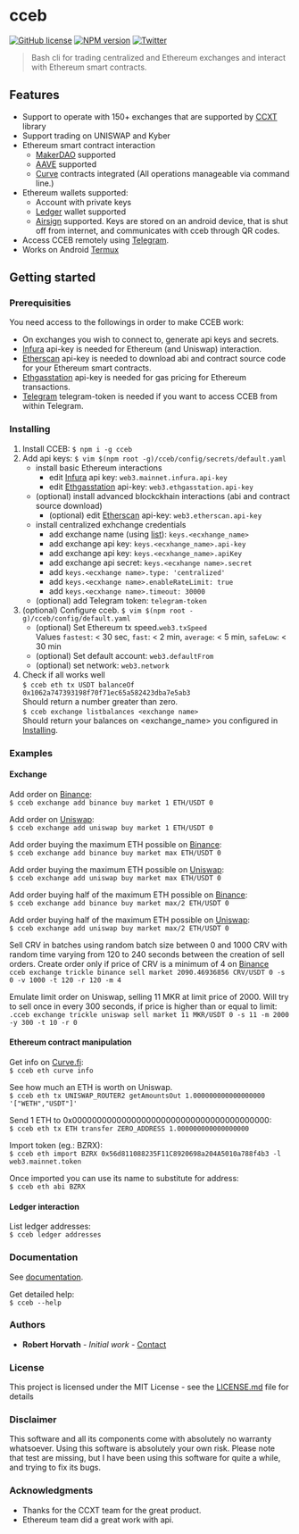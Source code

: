# cceb
[![GitHub license](https://img.shields.io/github/license/r001/cceb)](https://github.com/r001/cceb/blob/main/LICENSE)
[![NPM version](https://img.shields.io/npm/v/cceb.svg?style=flat)](https://www.npmjs.org/package/cceb)
[![Twitter](https://img.shields.io/twitter/url?url=https%3A%2F%2Ftwitter.com%2Fcceb08733804)](https://twitter.com/intent/tweet?text=Wow:&url=https%3A%2F%2Ftwitter.com%2Fcceb08733804)

> Bash cli for trading centralized and Ethereum exchanges and interact with Ethereum smart contracts.

## Features

* Support to operate with 150+ exchanges that are supported by [CCXT](https://github.com/ccxt/ccxt) library
* Support trading on UNISWAP and Kyber
* Ethereum smart contract interaction
	* [MakerDAO](https://www.makerdao.com) supported
	* [AAVE](https://github.com/ccxt/ccxt) supported
	* [Curve](https://curve.fi) contracts integrated (All operations manageable via command line.)
* Ethereum wallets supported:
	* Account with private keys
	* [Ledger](https://www.ledger.com/) wallet supported
	* [Airsign](https://github.com/r001/airsign) supported. Keys are stored on an android device, that is shut off from internet, and communicates with cceb through QR codes.
* Access CCEB remotely using [Telegram](https://telegram.org).
* Works on Android [Termux](https://termux.com/)

## Getting started

### Prerequisities
You need access to the followings in order to make CCEB work:
* On exchanges you wish to connect to, generate api keys and secrets.
* [Infura](https://infura.io) api-key is needed for Ethereum (and Uniswap) interaction.
* [Etherscan](https://etherscan.io/) api-key is needed to download abi and contract source code for your Ethereum smart contracts.
* [Ethgasstation](https://ethgasstation.info/) api-key is needed for gas pricing for Ethereum transactions.
* [Telegram](https://telegram.org) telegram-token is needed if you want to access CCEB from within Telegram.

### Installing

1. Install CCEB:
`$ npm i -g cceb`
2. Add api keys:
`$ vim $(npm root -g)/cceb/config/secrets/default.yaml`
	- install basic Ethereum interactions
		- edit [Infura](https://infura.io) api key: `web3.mainnet.infura.api-key`
		- edit [Ethgasstation](https://ethgasstation.info) api-key: `web3.ethgasstation.api-key`
	- (optional) install advanced blockckhain interactions (abi and contract source download)
		- (optional) edit [Etherscan](https://etherscan.io) api-key: `web3.etherscan.api-key`
	- install centralized exhchange credentials
		- add exchange name (using [list](https://github.com/ccxt/ccxt)): `keys.<ecxhange_name>` 	
		- add exchange api key: `keys.<ecxhange_name>.api-key`
		- add exchange api key: `keys.<ecxhange_name>.apiKey`
		- add exchange api secret: `keys.<ecxhange name>.secret`
		- add `keys.<ecxhange name>.type: 'centralized'`
		- add `keys.<ecxhange name>.enableRateLimit: true`
		- add `keys.<ecxhange name>.timeout: 30000`
	- (optional) add Telegram token: `telegram-token`
3. (optional) Configure cceb. 
`$ vim $(npm root -g)/cceb/config/default.yaml`
	- (optional) Set Ethereum tx speed.`web3.txSpeed`   
		Values `fastest`: < 30 sec, `fast`: < 2 min, `average`: < 5 min, `safeLow`: < 30 min
	- (optional) Set default account: `web3.defaultFrom`
	- (optional) set network: `web3.network`
4. Check if all works well   
`$ cceb eth tx USDT balanceOf 0x1062a747393198f70f71ec65a582423dba7e5ab3`  
Should return a number greater than zero.  
`$ cceb exchange listbalances <exchange name>`  
Should return your balances on <exchange_name> you configured in [Installing](#installing).  

### Examples

#### Exchange

Add order on [Binance](https://www.binance.com):  
`$ cceb exchange add binance buy market 1 ETH/USDT 0`  

Add order on [Uniswap](https://app.uniswap.org/#/swap):  
`$ cceb exchange add uniswap buy market 1 ETH/USDT 0`  

Add order buying the maximum ETH possible on [Binance](https://www.binance.com):  
`$ cceb exchange add binance buy market max ETH/USDT 0`  

Add order buying the maximum ETH possible on [Uniswap](https://app.uniswap.org/#/swap):  
`$ cceb exchange add uniswap buy market max ETH/USDT 0`  

Add order buying half of the maximum ETH possible on [Binance](https://www.binance.com):  
`$ cceb exchange add binance buy market max/2 ETH/USDT 0`  

Add order buying half of the maximum ETH possible on [Uniswap](https://app.uniswap.org/#/swap):  
`$ cceb exchange add uniswap buy market max/2 ETH/USDT 0`  

Sell CRV in batches using random batch size between 0 and 1000 CRV with random time varying from 120 to 240 seconds between the creation of sell orders. Create order only if price of CRV is a minimum of 4 on [Binance](https://www.binance.com)  
`cceb exchange trickle binance sell market 2090.46936856 CRV/USDT 0 -s 0 -v 1000 -t 120 -r 120 -m 4`  

Emulate limit order on Uniswap, selling 11 MKR at limit price of 2000. Will try to sell once in every 300 seconds, if price is higher than or equal to limit:  
`.cceb exchange trickle uniswap sell market 11 MKR/USDT 0 -s 11 -m 2000 -y 300 -t 10 -r 0`  

#### Ethereum contract manipulation

Get info on [Curve.fi](https://www.curve.fi):  
`$ cceb eth curve info`  

See how much an ETH is worth on Uniswap.  
`$ cceb eth tx UNISWAP_ROUTER2 getAmountsOut 1.000000000000000000 '["WETH","USDT"]'`  

Send 1 ETH to 0x0000000000000000000000000000000000000000:  
`$ cceb eth tx ETH transfer ZERO_ADDRESS 1.000000000000000000`  

Import token (eg.: BZRX):  
`$ cceb eth import BZRX 0x56d811088235F11C8920698a204A5010a788f4b3 -l web3.mainnet.token`  

Once imported you can use its name to substitute for address:  
`$ cceb eth abi BZRX`  

#### Ledger interaction

List ledger addresses:  
`$ cceb ledger addresses`

### Documentation

See [documentation](https://github.com/r001/cceb/blob/main/DOCUMENTATION.md).  

Get detailed help:  
`$ cceb --help`

### Authors
* **Robert Horvath** - *Initial work* - [Contact](https://github.com/r001)  
### License

This project is licensed under the MIT License - see the [LICENSE.md](LICENSE.md) file for details

### Disclaimer

This software and all its components come with absolutely no warranty whatsoever. Using this software is absolutely your own risk. Please note that test are missing, but I have been using this software for quite a while, and trying to fix its bugs.

### Acknowledgments

* Thanks for the CCXT team for the great product.
* Ethereum team did a great work with api.
